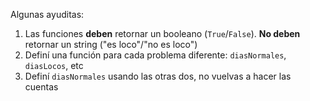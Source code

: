 Algunas ayuditas: 

1. Las funciones **deben** retornar un booleano (`True`/`False`). **No deben** retornar un string ("es loco"/"no es loco")
1. Definí una función para cada problema diferente: `diasNormales`, `diasLocos`, etc
1. Definí `diasNormales` usando las otras dos, no vuelvas a hacer las cuentas 
